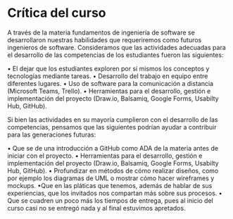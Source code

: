 # Crítica del curso

A través de la materia fundamentos de ingeniería de software se desarrollaron nuestras habilidades que requeriremos como futuros ingenieros de software. Consideramos que las actividades adecuadas para el desarrollo de las competencias de los estudiantes fueron las siguientes:

  • El dejar que los estudiantes exploren por sí mismos los conceptos y tecnologías mediante tareas.
  •	Desarrollo del trabajo en equipo entre diferentes lugares.
  •	Uso de software para la comunicación a distancia (Microsoft Teams, Trello).
  •	Herramientas para el desarrollo, gestión e implementación del proyecto (Draw.io, Balsamiq, Google Forms, Usabilty Hub, GitHub).
  
Si bien las actividades en su mayoría cumplieron con el desarrollo de las competencias, pensamos que las siguientes podrían ayudar a contribuir para las generaciones futuras:
  
  •	Que se de una introducción a GitHub como ADA de la materia antes de iniciar con el proyecto.
  •	Herramientas para el desarrollo, gestión e implementación del proyecto (Draw.io, Balsamiq, Google Forms, Usabilty Hub, GitHub).
  •	Profundizar en métodos de cómo realizar diseños, como por ejemplo los diagramas de UML o mostrar cómo hacer wireframes y mockups.
  •Que en las pláticas que tenemos, además de hablar de sus experiencias, que los invitados nos compartan más sobre sus procesos.
  • Que se cuadren un poco más los tiempos de entrega, pues al inicio del curso casi no se entregó nada y al final estuvimos apretados.
